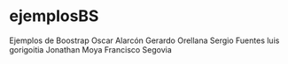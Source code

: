# ejemplosBS
Ejemplos de Boostrap
Oscar Alarcón
Gerardo Orellana
Sergio Fuentes
luis gorigoitia
Jonathan Moya
Francisco Segovia

